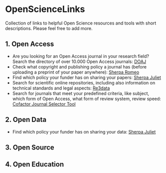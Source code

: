 # OpenScienceLinks
Collection of links to helpful Open Science resources and tools with short descriptions. Please feel free to add more. 

## 1. Open Access
  * Are you looking for an Open Access journal in your research field? Search the directory of over 10.000 Open Access journals: [DOAJ](https://doaj.org)
  * Check what copyright and publishing policy a journal has (before uploading a preprint of your paper anywhere): [Sherpa Romeo](http://sherpa.ac.uk/romeo/)
  * Find which policy your funder has on sharing your papers: [Sherpa Juliet](http://www.sherpa.ac.uk/juliet/index.php)
  * Search for scientific online repositories, including also information on technical standards and legal aspects: [Re3data](http://www.re3data.org)
  * Search for journals that meet your predefined criteria, like subject, which form of Open Access, what form of review system, review speed: [Cofactor Journal Selector Tool](http://cofactorscience.com/journal-selector)
 
  
## 2. Open Data

  * Find which policy your funder has on sharing your data: [Sherpa Juliet](http://www.sherpa.ac.uk/juliet/index.php) 


## 3. Open Source

## 4. Open Education




